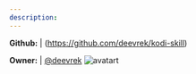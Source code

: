 ```yaml
---
description: 
---
```



**Github:** | (https://github.com/deevrek/kodi-skill)

**Owner:** | [@deevrek](https://github.com/deevrek) ![avatart](https://avatars2.githubusercontent.com/u/31313932?v=4)

